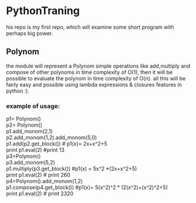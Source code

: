 # PythonTraning
his repo is my first repo, which will examine some short program with perhaps big power.

## Polynom
 the module will represent a Polynom simple operations like add,multiply and compose of other polynoms in time complexity of O(1), then it will be possible to evaluate the polynom in time complexity of O(n). 
    all this will be fairly easy and possible using lambda expressions & closures features in python :).

### example of usage: </br>
 p1= Polynom()</br>
 p2= Polynom()</br>
 p1.add_monom(2,1)</br>
p2.add_monom(1,2).add_monom(5,0)</br>
p1.add(p2.get_block()) # p1(x)= 2x+x^2+5</br>
print p1.eval(2) #print 13</br>
p3=Polynom()</br>
p3.add_monom(5,2)</br>
p1.multiply(p3.get_block()) #p1(x) = 5x^2 *(2x+x^2+5)</br>
print p1.eval(2) # print 260</br>
p4=Polynom().add_monom(1,2)</br>
p1.compose(p4.get_block()) #p1(x)= 5(x^2)^2 * (2(x^2)+(x^2)^2+5)</br>
print p1.eval(2) # print 2320 </br>

